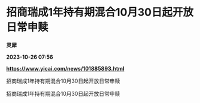 # 招商瑞成1年持有期混合10月30日起开放日常申赎
**灵犀**

**2023-10-26 07:56**

**https://www.yicai.com/news/101885893.html**

招商瑞成1年持有期混合10月30日起开放日常申赎

招商瑞成1年持有期混合10月30日起开放日常申赎